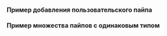 #### Пример добавления пользовательского пайпа

<!-- example(filter-bar-custom-pipe) -->

#### Пример множества пайпов с одинаковым типом

<!-- example(filter-bar-uniq-pipes) -->
